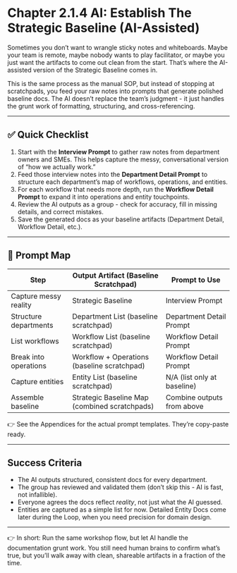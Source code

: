 # Chapter 2.1.4 AI: Establish The Strategic Baseline (AI-Assisted)

Sometimes you don’t want to wrangle sticky notes and whiteboards. Maybe your team is remote, maybe nobody wants to play facilitator, or maybe you just want the artifacts to come out clean from the start. That’s where the AI-assisted version of the Strategic Baseline comes in.

This is the same process as the manual SOP, but instead of stopping at scratchpads, you feed your raw notes into prompts that generate polished baseline docs. The AI doesn’t replace the team’s judgment - it just handles the grunt work of formatting, structuring, and cross-referencing.

---

## ✅ Quick Checklist

1. Start with the **Interview Prompt** to gather raw notes from department owners and SMEs. This helps capture the messy, conversational version of “how we actually work.”
2. Feed those interview notes into the **Department Detail Prompt** to structure each department’s map of workflows, operations, and entities.
3. For each workflow that needs more depth, run the **Workflow Detail Prompt** to expand it into operations and entity touchpoints.
4. Review the AI outputs as a group - check for accuracy, fill in missing details, and correct mistakes.
5. Save the generated docs as your baseline artifacts (Department Detail, Workflow Detail, etc.).

---

## 🔧 Prompt Map

| Step                  | Output Artifact (Baseline Scratchpad)         | Prompt to Use               |
| --------------------- | --------------------------------------------- | --------------------------- |
| Capture messy reality | Strategic Baseline                            | Interview Prompt            |
| Structure departments | Department List (baseline scratchpad)         | Department Detail Prompt    |
| List workflows        | Workflow List (baseline scratchpad)           | Workflow Detail Prompt      |
| Break into operations | Workflow + Operations (baseline scratchpad)   | Workflow Detail Prompt      |
| Capture entities      | Entity List (baseline scratchpad)             | N/A (list only at baseline) |
| Assemble baseline     | Strategic Baseline Map (combined scratchpads) | Combine outputs from above  |

👉 See the Appendices for the actual prompt templates. They’re copy-paste ready.

---

## Success Criteria

* The AI outputs structured, consistent docs for every department.
* The group has reviewed and validated them (don’t skip this - AI is fast, not infallible).
* Everyone agrees the docs reflect *reality*, not just what the AI guessed.
* Entities are captured as a simple list for now. Detailed Entity Docs come later during the Loop, when you need precision for domain design.

---

👉 In short: Run the same workshop flow, but let AI handle the documentation grunt work. You still need human brains to confirm what’s true, but you’ll walk away with clean, shareable artifacts in a fraction of the time.
